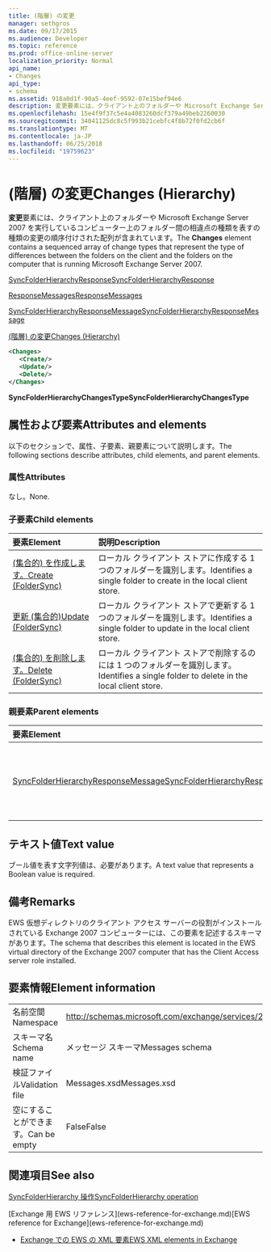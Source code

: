 ```yaml
---
title: (階層) の変更
manager: sethgros
ms.date: 09/17/2015
ms.audience: Developer
ms.topic: reference
ms.prod: office-online-server
localization_priority: Normal
api_name:
- Changes
api_type:
- schema
ms.assetid: 918a0d1f-90a5-4eef-9592-07e15bef94e6
description: 変更要素には、クライアント上のフォルダーや Microsoft Exchange Server 2007 を実行しているコンピューター上のフォルダー間の相違点の種類を表すの種類の変更の順序付けされた配列が含まれています。
ms.openlocfilehash: 15e4f9f37c5e4a4083260dcf379a49beb2260030
ms.sourcegitcommit: 34041125dc8c5f993b21cebfc4f8b72f0fd2cb6f
ms.translationtype: MT
ms.contentlocale: ja-JP
ms.lasthandoff: 06/25/2018
ms.locfileid: "19759623"
---
```

# <a name="changes-hierarchy"></a><span data-ttu-id="c0b40-103">(階層) の変更</span><span class="sxs-lookup"><span data-stu-id="c0b40-103">Changes (Hierarchy)</span></span>

<span data-ttu-id="c0b40-104">**変更**要素には、クライアント上のフォルダーや Microsoft Exchange Server 2007 を実行しているコンピューター上のフォルダー間の相違点の種類を表すの種類の変更の順序付けされた配列が含まれています。</span><span class="sxs-lookup"><span data-stu-id="c0b40-104">The **Changes** element contains a sequenced array of change types that represent the type of differences between the folders on the client and the folders on the computer that is running Microsoft Exchange Server 2007.</span></span> 
  
[<span data-ttu-id="c0b40-105">SyncFolderHierarchyResponse</span><span class="sxs-lookup"><span data-stu-id="c0b40-105">SyncFolderHierarchyResponse</span></span>](syncfolderhierarchyresponse.md)
  
[<span data-ttu-id="c0b40-106">ResponseMessages</span><span class="sxs-lookup"><span data-stu-id="c0b40-106">ResponseMessages</span></span>](responsemessages.md)
  
[<span data-ttu-id="c0b40-107">SyncFolderHierarchyResponseMessage</span><span class="sxs-lookup"><span data-stu-id="c0b40-107">SyncFolderHierarchyResponseMessage</span></span>](syncfolderhierarchyresponsemessage.md)
  
[<span data-ttu-id="c0b40-108">(階層) の変更</span><span class="sxs-lookup"><span data-stu-id="c0b40-108">Changes (Hierarchy)</span></span>](changes-hierarchy.md)
  
```xml
<Changes>
   <Create/>
   <Update/>
   <Delete/>
</Changes>
```

 <span data-ttu-id="c0b40-109">**SyncFolderHierarchyChangesType**</span><span class="sxs-lookup"><span data-stu-id="c0b40-109">**SyncFolderHierarchyChangesType**</span></span>
## <a name="attributes-and-elements"></a><span data-ttu-id="c0b40-110">属性および要素</span><span class="sxs-lookup"><span data-stu-id="c0b40-110">Attributes and elements</span></span>

<span data-ttu-id="c0b40-111">以下のセクションで、属性、子要素、親要素について説明します。</span><span class="sxs-lookup"><span data-stu-id="c0b40-111">The following sections describe attributes, child elements, and parent elements.</span></span>
  
### <a name="attributes"></a><span data-ttu-id="c0b40-112">属性</span><span class="sxs-lookup"><span data-stu-id="c0b40-112">Attributes</span></span>

<span data-ttu-id="c0b40-113">なし。</span><span class="sxs-lookup"><span data-stu-id="c0b40-113">None.</span></span>
  
### <a name="child-elements"></a><span data-ttu-id="c0b40-114">子要素</span><span class="sxs-lookup"><span data-stu-id="c0b40-114">Child elements</span></span>

|<span data-ttu-id="c0b40-115">**要素**</span><span class="sxs-lookup"><span data-stu-id="c0b40-115">**Element**</span></span>|<span data-ttu-id="c0b40-116">**説明**</span><span class="sxs-lookup"><span data-stu-id="c0b40-116">**Description**</span></span>|
|:-----|:-----|
|[<span data-ttu-id="c0b40-117">(集合的) を作成します。</span><span class="sxs-lookup"><span data-stu-id="c0b40-117">Create (FolderSync)</span></span>](create-foldersync.md) <br/> |<span data-ttu-id="c0b40-118">ローカル クライアント ストアに作成する 1 つのフォルダーを識別します。</span><span class="sxs-lookup"><span data-stu-id="c0b40-118">Identifies a single folder to create in the local client store.</span></span>  <br/> |
|[<span data-ttu-id="c0b40-119">更新 (集合的)</span><span class="sxs-lookup"><span data-stu-id="c0b40-119">Update (FolderSync)</span></span>](update-foldersync.md) <br/> |<span data-ttu-id="c0b40-120">ローカル クライアント ストアで更新する 1 つのフォルダーを識別します。</span><span class="sxs-lookup"><span data-stu-id="c0b40-120">Identifies a single folder to update in the local client store.</span></span>  <br/> |
|[<span data-ttu-id="c0b40-121">(集合的) を削除します。</span><span class="sxs-lookup"><span data-stu-id="c0b40-121">Delete (FolderSync)</span></span>](delete-foldersync.md) <br/> |<span data-ttu-id="c0b40-122">ローカル クライアント ストアで削除するのには 1 つのフォルダーを識別します。</span><span class="sxs-lookup"><span data-stu-id="c0b40-122">Identifies a single folder to delete in the local client store.</span></span>  <br/> |
   
### <a name="parent-elements"></a><span data-ttu-id="c0b40-123">親要素</span><span class="sxs-lookup"><span data-stu-id="c0b40-123">Parent elements</span></span>

|<span data-ttu-id="c0b40-124">**要素**</span><span class="sxs-lookup"><span data-stu-id="c0b40-124">**Element**</span></span>|<span data-ttu-id="c0b40-125">**説明**</span><span class="sxs-lookup"><span data-stu-id="c0b40-125">**Description**</span></span>|
|:-----|:-----|
|[<span data-ttu-id="c0b40-126">SyncFolderHierarchyResponseMessage</span><span class="sxs-lookup"><span data-stu-id="c0b40-126">SyncFolderHierarchyResponseMessage</span></span>](syncfolderhierarchyresponsemessage.md) <br/> |<span data-ttu-id="c0b40-127">SyncFolderHierarchy 要求の結果ステータスを格納します。</span><span class="sxs-lookup"><span data-stu-id="c0b40-127">Contains the status and result of a SyncFolderHierarchy request.</span></span>  <br/> |
   
## <a name="text-value"></a><span data-ttu-id="c0b40-128">テキスト値</span><span class="sxs-lookup"><span data-stu-id="c0b40-128">Text value</span></span>

<span data-ttu-id="c0b40-129">ブール値を表す文字列値は、必要があります。</span><span class="sxs-lookup"><span data-stu-id="c0b40-129">A text value that represents a Boolean value is required.</span></span>
  
## <a name="remarks"></a><span data-ttu-id="c0b40-130">備考</span><span class="sxs-lookup"><span data-stu-id="c0b40-130">Remarks</span></span>

<span data-ttu-id="c0b40-131">EWS 仮想ディレクトリのクライアント アクセス サーバーの役割がインストールされている Exchange 2007 コンピューターには、この要素を記述するスキーマがあります。</span><span class="sxs-lookup"><span data-stu-id="c0b40-131">The schema that describes this element is located in the EWS virtual directory of the Exchange 2007 computer that has the Client Access server role installed.</span></span>
  
## <a name="element-information"></a><span data-ttu-id="c0b40-132">要素情報</span><span class="sxs-lookup"><span data-stu-id="c0b40-132">Element information</span></span>

|||
|:-----|:-----|
|<span data-ttu-id="c0b40-133">名前空間</span><span class="sxs-lookup"><span data-stu-id="c0b40-133">Namespace</span></span>  <br/> |http://schemas.microsoft.com/exchange/services/2006/messages  <br/> |
|<span data-ttu-id="c0b40-134">スキーマ名</span><span class="sxs-lookup"><span data-stu-id="c0b40-134">Schema name</span></span>  <br/> |<span data-ttu-id="c0b40-135">メッセージ スキーマ</span><span class="sxs-lookup"><span data-stu-id="c0b40-135">Messages schema</span></span>  <br/> |
|<span data-ttu-id="c0b40-136">検証ファイル</span><span class="sxs-lookup"><span data-stu-id="c0b40-136">Validation file</span></span>  <br/> |<span data-ttu-id="c0b40-137">Messages.xsd</span><span class="sxs-lookup"><span data-stu-id="c0b40-137">Messages.xsd</span></span>  <br/> |
|<span data-ttu-id="c0b40-138">空にすることができます。</span><span class="sxs-lookup"><span data-stu-id="c0b40-138">Can be empty</span></span>  <br/> |<span data-ttu-id="c0b40-139">False</span><span class="sxs-lookup"><span data-stu-id="c0b40-139">False</span></span>  <br/> |
   
## <a name="see-also"></a><span data-ttu-id="c0b40-140">関連項目</span><span class="sxs-lookup"><span data-stu-id="c0b40-140">See also</span></span>



[<span data-ttu-id="c0b40-141">SyncFolderHierarchy 操作</span><span class="sxs-lookup"><span data-stu-id="c0b40-141">SyncFolderHierarchy operation</span></span>](syncfolderhierarchy-operation.md)


<span data-ttu-id="c0b40-142">
  [Exchange 用 EWS リファレンス](ews-reference-for-exchange.md)</span><span class="sxs-lookup"><span data-stu-id="c0b40-142">[EWS reference for Exchange](ews-reference-for-exchange.md)</span></span>
  
- [<span data-ttu-id="c0b40-143">Exchange での EWS の XML 要素</span><span class="sxs-lookup"><span data-stu-id="c0b40-143">EWS XML elements in Exchange</span></span>](ews-xml-elements-in-exchange.md)


